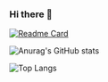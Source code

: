 ### Hi there 👋
[![Readme Card](https://github-readme-stats.vercel.app/api/pin/?username=frankhaugen&repo=github-readme-stats)](https://github.com/anuraghazra/github-readme-stats)


![Anurag's GitHub stats](https://github-readme-stats.vercel.app/api?username=frankhaugen&show=reviews,discussions_started,discussions_answered,prs_merged,prs_merged_percentage&show_icons=true&theme=dark)


![Top Langs](https://github-readme-stats.vercel.app/api/top-langs/?username=frankhaugen&langs_count=8)
